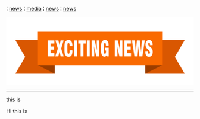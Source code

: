 ¦ [news](news.md) ¦ [media](media.md) ¦ [news](news.md) ¦ [news](news.md)

![AdobeStock_361356424-107290001](/AdobeStock_361356424-107290001.jpeg)

---
this is

Hi this is 
